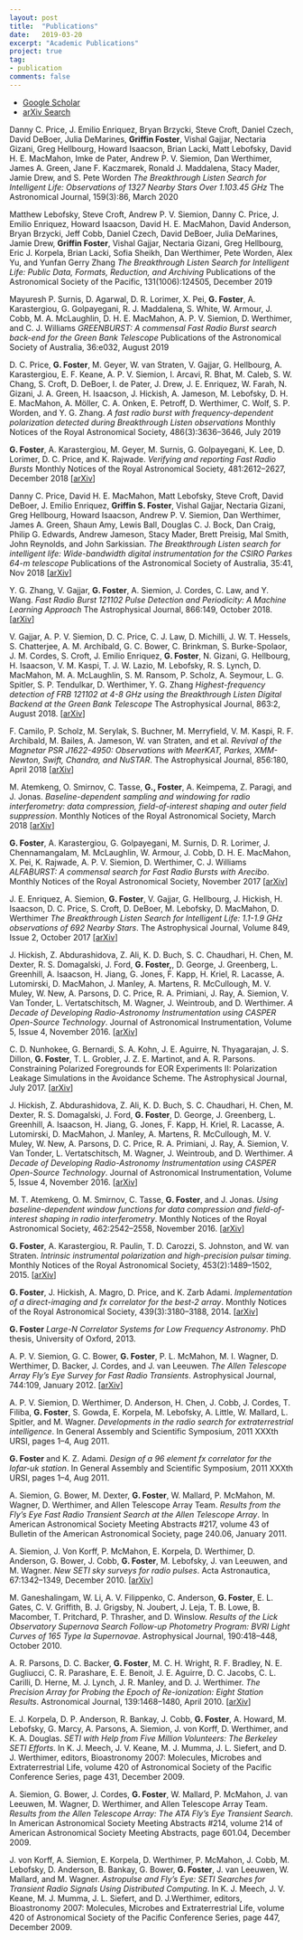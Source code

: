 ```yaml
---
layout: post
title:  "Publications"
date:   2019-03-20
excerpt: "Academic Publications"
project: true
tag:
- publication
comments: false
---
```


* [Google Scholar](https://scholar.google.com/citations?user=eqKE1L8AAAAJ&hl=en)
* [arXiv Search](http://arxiv.org/find/astro-ph/1/au:+Foster_G/0/1/0/all/0/1)

Danny C. Price, J. Emilio Enriquez, Bryan Brzycki, Steve Croft, Daniel Czech, David DeBoer, Julia DeMarines, **Griffin Foster**, Vishal Gajjar, Nectaria Gizani, Greg Hellbourg, Howard Isaacson, Brian Lacki, Matt Lebofsky, David H. E. MacMahon, Imke de Pater, Andrew P. V. Siemion, Dan Werthimer, James A. Green, Jane F. Kaczmarek, Ronald J. Maddalena, Stacy Mader, Jamie Drew, and S. Pete Worden *The Breakthrough Listen Search for Intelligent Life: Observations of 1327 Nearby Stars Over 1.103.45 GHz* The Astronomical Journal, 159(3):86, March 2020

Matthew Lebofsky, Steve Croft, Andrew P. V. Siemion, Danny C. Price, J. Emilio Enriquez, Howard Isaacson, David H. E. MacMahon, David Anderson, Bryan Brzycki, Jeff Cobb, Daniel Czech, David DeBoer, Julia DeMarines, Jamie Drew, **Griffin Foster**, Vishal Gajjar, Nectaria Gizani, Greg Hellbourg, Eric J. Korpela, Brian Lacki, Sofia Sheikh, Dan Werthimer, Pete Worden, Alex Yu, and Yunfan Gerry Zhang *The Breakthrough Listen Search for Intelligent Life: Public Data, Formats, Reduction, and Archiving* Publications of the Astronomical Society of the Pacific, 131(1006):124505, December 2019

Mayuresh P. Surnis, D. Agarwal, D. R. Lorimer, X. Pei, **G. Foster**, A. Karastergiou, G. Golpayegani, R. J. Maddalena, S. White, W. Armour, J. Cobb, M. A. McLaughlin, D. H. E. MacMahon, A. P. V. Siemion, D. Werthimer, and C. J. Williams *GREENBURST: A commensal Fast Radio Burst search back-end for the Green Bank Telescope* Publications of the Astronomical Society of Australia, 36:e032, August 2019

D. C. Price, **G. Foster**, M. Geyer, W. van Straten, V. Gajjar, G. Hellbourg, A. Karastergiou, E. F. Keane, A. P. V. Siemion, I. Arcavi, R. Bhat, M. Caleb, S. W. Chang, S. Croft, D. DeBoer, I. de Pater, J. Drew, J. E. Enriquez, W. Farah, N. Gizani, J. A. Green, H. Isaacson, J. Hickish, A. Jameson, M. Lebofsky, D. H. E. MacMahon, A. Möller, C. A. Onken, E. Petroff, D. Werthimer, C. Wolf, S. P. Worden, and Y. G. Zhang. *A fast radio burst with frequency-dependent polarization detected during Breakthrough Listen observations* Monthly Notices of the Royal Astronomical Society, 486(3):3636–3646, July 2019

**G. Foster**, A. Karastergiou, M. Geyer, M. Surnis, G. Golpayegani, K. Lee, D. Lorimer, D. C. Price, and K. Rajwade. *Verifying and reporting Fast Radio Bursts* Monthly Notices of the Royal Astronomical Society, 481:2612–2627, December 2018 [[arXiv](https://arxiv.org/abs/1808.07809)]

Danny C. Price, David H. E. MacMahon, Matt Lebofsky, Steve Croft, David DeBoer, J. Emilio Enriquez, **Griffin S. Foster**, Vishal Gajjar, Nectaria Gizani, Greg Hellbourg, Howard Isaacson, Andrew P. V. Siemion, Dan Werthimer, James A. Green, Shaun Amy, Lewis Ball, Douglas C. J. Bock, Dan Craig, Philip G. Edwards, Andrew Jameson, Stacy Mader, Brett Preisig, Mal Smith, John Reynolds, and John Sarkissian. *The Breakthrough Listen search for intelligent life: Wide-bandwidth digital instrumentation for the CSIRO Parkes 64-m telescope* Publications of the Astronomical Society of Australia, 35:41, Nov 2018 [[arXiv](https://arxiv.org/abs/1804.04571)]

Y. G. Zhang, V. Gajjar, **G. Foster**, A. Siemion, J. Cordes, C. Law, and Y. Wang. *Fast Radio Burst 121102 Pulse Detection and Periodicity: A Machine Learning Approach* The Astrophysical Journal, 866:149, October 2018. [[arXiv](https://arxiv.org/abs/1809.03043)]

V. Gajjar, A. P. V. Siemion, D. C. Price, C. J. Law, D. Michilli, J. W. T. Hessels, S. Chatterjee, A. M. Archibald, G. C. Bower, C. Brinkman, S. Burke-Spolaor, J. M. Cordes, S. Croft, J. Emilio Enriquez, **G. Foster**, N. Gizani, G. Hellbourg, H. Isaacson, V. M. Kaspi, T. J. W. Lazio, M. Lebofsky, R. S. Lynch, D. MacMahon, M. A. McLaughlin, S. M. Ransom, P. Scholz, A. Seymour, L. G. Spitler, S. P. Tendulkar, D. Werthimer, Y. G. Zhang *Highest-frequency detection of FRB 121102 at 4-8 GHz using the Breakthrough Listen Digital Backend at the Green Bank Telescope* The Astrophysical Journal, 863:2, August 2018. [[arXiv](https://arxiv.org/abs/1804.04101)]

F. Camilo, P. Scholz, M. Serylak, S. Buchner, M. Merryfield, V. M. Kaspi, R. F. Archibald, M. Bailes, A. Jameson, W. van Straten, and et al. *Revival of the Magnetar PSR J1622-4950: Observations with MeerKAT, Parkes, XMM-Newton, Swift, Chandra, and NuSTAR*. The Astrophysical Journal, 856:180, April 2018 [[arXiv](https://arxiv.org/abs/1804.01933)]

M. Atemkeng, O. Smirnov, C. Tasse, **G., Foster**, A. Keimpema, Z. Paragi, and J. Jonas. *Baseline-dependent sampling and windowing for radio interferometry: data compression, field-of-interest shaping and outer field suppression*. Monthly Notices of the Royal Astronomical Society, March 2018 [[arXiv](https://arxiv.org/abs/1803.02569)]

**G. Foster**, A. Karastergiou, G. Golpayegani, M. Surnis, D. R. Lorimer, J. Chennamangalam, M. McLaughlin, W. Armour, J. Cobb, D. H. E. MacMahon, X. Pei, K. Rajwade, A. P. V. Siemion, D. Werthimer, C. J. Williams *ALFABURST: A commensal search for Fast Radio Bursts with Arecibo*. Monthly Notices of the Royal Astronomical Society, November 2017 [[arXiv](https://arxiv.org/abs/1710.10806)]

J. E. Enriquez, A. Siemion, **G. Foster**, V. Gajjar, G. Hellbourg, J. Hickish, H. Isaacson, D. C. Price, S. Croft, D. DeBoer, M. Lebofsky, D. MacMahon, D. Werthimer *The Breakthrough Listen Search for Intelligent Life: 1.1-1.9 GHz observations of 692 Nearby Stars*. The Astrophysical Journal, Volume 849, Issue 2, October 2017 [[arXiv](https://arxiv.org/abs/1709.03491)]

J. Hickish, Z. Abdurashidova, Z. Ali, K. D. Buch, S. C. Chaudhari, H. Chen, M. Dexter, R. S. Domagalski, J. Ford, **G. Foster,**, D. George, J. Greenberg, L. Greenhill, A. Isaacson, H. Jiang, G. Jones, F. Kapp, H. Kriel, R. Lacasse, A. Lutomirski, D. MacMahon, J. Manley, A. Martens, R. McCullough, M. V. Muley, W. New, A. Parsons, D. C. Price, R. A. Primiani, J. Ray, A. Siemion, V. Van Tonder, L. Vertatschitsch, M. Wagner, J. Weintroub, and D. Werthimer. *A Decade of Developing Radio-Astronomy Instrumentation using CASPER Open-Source Technology*. Journal of Astronomical Instrumentation, Volume 5, Issue 4, November 2016. [[arXiv](https://arxiv.org/abs/1611.01826)]

C. D. Nunhokee, G. Bernardi, S. A. Kohn, J. E. Aguirre, N. Thyagarajan, J. S. Dillon,
**G. Foster**, T. L. Grobler, J. Z. E. Martinot, and A. R. Parsons. Constraining Polarized
Foregrounds for EOR Experiments II: Polarization Leakage Simulations in the
Avoidance Scheme. The Astrophysical Journal, July 2017. [[arXiv](https://arxiv.org/abs/1707.04109)]

J. Hickish, Z. Abdurashidova, Z. Ali, K. D. Buch, S. C. Chaudhari, H. Chen, M. Dexter, R. S. Domagalski, J. Ford, **G. Foster**, D. George, J. Greenberg, L. Greenhill, A. Isaacson, H. Jiang, G. Jones, F. Kapp, H. Kriel, R. Lacasse, A. Lutomirski, D. MacMahon, J. Manley, A. Martens, R. McCullough, M. V. Muley, W. New, A. Parsons, D. C. Price, R. A. Primiani, J. Ray, A. Siemion, V. Van Tonder, L. Vertatschitsch, M. Wagner, J. Weintroub, and D. Werthimer. *A Decade of Developing Radio-Astronomy Instrumentation using CASPER Open-Source Technology*. Journal of Astronomical Instrumentation, Volume 5, Issue 4, November 2016. [[arXiv](https://arxiv.org/abs/1611.01826)]

M. T. Atemkeng, O. M. Smirnov, C. Tasse, **G. Foster**, and J. Jonas. *Using baseline-dependent window functions for data compression and field-of-interest shaping in radio interferometry*. Monthly Notices of the Royal Astronomical Society, 462:2542–2558, November 2016. [[arXiv](https://arxiv.org/abs/1607.04106)]

**G. Foster**, A. Karastergiou, R. Paulin, T. D. Carozzi, S. Johnston, and W. van Straten. *Intrinsic instrumental polarization and high-precision pulsar timing*. Monthly Notices of the Royal Astronomical Society, 453(2):1489–1502, 2015. [[arXiv](http://arxiv.org/abs/1507.06839)]

**G. Foster**, J. Hickish, A. Magro, D. Price, and K. Zarb Adami. *Implementation of a
direct-imaging and fx correlator for the best-2 array*. Monthly Notices of the Royal
Astronomical Society, 439(3):3180–3188, 2014. [[arXiv](http://arxiv.org/abs/1401.6753)]

**G. Foster** *Large-N Correlator Systems for Low Frequency Astronomy*. PhD thesis,
University of Oxford, 2013.

A. P. V. Siemion, G. C. Bower, **G. Foster**, P. L. McMahon, M. I. Wagner, D. Werthimer, D. Backer, J. Cordes, and J. van Leeuwen. *The Allen Telescope Array Fly’s Eye Survey for Fast Radio Transients*. Astrophysical Journal, 744:109, January 2012. [[arXiv](http://arxiv.org/abs/1109.2659)]

A. P. V. Siemion, D. Werthimer, D. Anderson, H. Chen, J. Cobb, J. Cordes, T. Filiba, **G. Foster**, S. Gowda, E. Korpela, M. Lebofsky, A. Little, W. Mallard, L. Spitler, and M. Wagner. *Developments in the radio search for extraterrestrial intelligence*. In General Assembly and Scientific Symposium, 2011 XXXth URSI, pages 1–4, Aug 2011.

**G. Foster** and K. Z. Adami. *Design of a 96 element fx correlator for the lofar-uk station*. In General Assembly and Scientific Symposium, 2011 XXXth URSI, pages 1–4, Aug 2011.

A. Siemion, G. Bower, M. Dexter, **G. Foster**, W. Mallard, P. McMahon, M. Wagner, D. Werthimer, and Allen Telescope Array Team. *Results from the Fly’s Eye Fast Radio Transient Search at the Allen Telescope Array*. In American Astronomical Society Meeting Abstracts #217, volume 43 of Bulletin of the American Astronomical Society, page 240.06, January 2011.

A. Siemion, J. Von Korff, P. McMahon, E. Korpela, D. Werthimer, D. Anderson, G. Bower, J. Cobb, **G. Foster**, M. Lebofsky, J. van Leeuwen, and M. Wagner. *New SETI sky surveys for radio pulses*. Acta Astronautica, 67:1342–1349, December 2010. [[arXiv](http://arxiv.org/abs/0811.3046)]

M. Ganeshalingam, W. Li, A. V. Filippenko, C. Anderson, **G. Foster**, E. L. Gates, C. V. Griffith, B. J. Grigsby, N. Joubert, J. Leja, T. B. Lowe, B. Macomber, T. Pritchard,
P. Thrasher, and D. Winslow. *Results of the Lick Observatory Supernova Search Follow-up Photometry Program: BVRI Light Curves of 165 Type Ia Supernovae*. Astrophysical Journal, 190:418–448, October 2010.

A. R. Parsons, D. C. Backer, **G. Foster**, M. C. H. Wright, R. F. Bradley, N. E. Gugliucci, C. R. Parashare, E. E. Benoit, J. E. Aguirre, D. C. Jacobs, C. L. Carilli, D. Herne, M. J. Lynch, J. R. Manley, and D. J. Werthimer. *The Precision Array for Probing the Epoch of Re-ionization: Eight Station Results*. Astronomical Journal, 139:1468–1480, April 2010. [[arXiv](http://arxiv.org/abs/0904.2334)]

E. J. Korpela, D. P. Anderson, R. Bankay, J. Cobb, **G. Foster**, A. Howard, M. Lebofsky, G. Marcy, A. Parsons, A. Siemion, J. von Korff, D. Werthimer, and K. A. Douglas. *SETI with Help from Five Million Volunteers: The Berkeley SETI Efforts*. In K. J. Meech, J. V. Keane, M. J. Mumma, J. L. Siefert, and D. J. Werthimer, editors, Bioastronomy 2007: Molecules, Microbes and Extraterrestrial Life, volume 420 of Astronomical Society of the Pacific Conference Series, page 431, December 2009.

A. Siemion, G. Bower, J. Cordes, **G. Foster**, W. Mallard, P. McMahon, J. van Leeuwen, M. Wagner, D. Werthimer, and Allen Telescope Array Team. *Results from the Allen Telescope Array: The ATA Fly’s Eye Transient Search*. In American Astronomical Society Meeting Abstracts #214, volume 214 of American Astronomical Society Meeting Abstracts, page 601.04, December 2009.

J. von Korff, A. Siemion, E. Korpela, D. Werthimer, P. McMahon, J. Cobb, M. Lebofsky,
D. Anderson, B. Bankay, G. Bower, **G. Foster**, J. van Leeuwen, W. Mallard, and M. Wagner. *Astropulse and Fly’s Eye: SETI Searches for Transient Radio Signals Using Distributed Computing*. In K. J. Meech, J. V. Keane, M. J. Mumma, J. L. Siefert, and D. J.Werthimer, editors, Bioastronomy 2007: Molecules, Microbes and Extraterrestrial Life, volume 420 of Astronomical Society of the Pacific Conference Series, page 447, December 2009.
